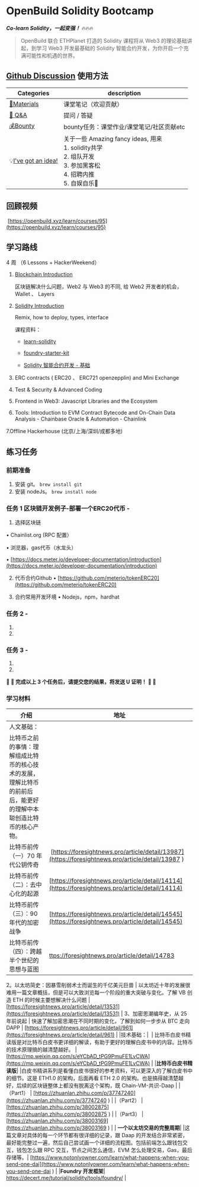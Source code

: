 # OpenBuild Solidity Bootcamp

***Co-learn Solidity，一起变强！*** 🔥🔥🔥

> OpenBuild 联合 ETHPlanet 打造的 Solidity 课程将从 Web3 的理论基础讲起，到学习 Web3 开发最基础的 Solidity 智能合约开发，为你开启一个充满可能性和机遇的世界。


## [Github Discussion](https://github.com/openbuildxyz/solidity_bootcamp/discussions) 使用方法

| Categories         | description                                                  |
| ------------------ | ------------------------------------------------------------ |
| [🍕Materials](https://github.com/openbuildxyz/solidity_bootcamp/discussions/categories/materials)         | 课堂笔记（欢迎贡献）  |
| [🙏 Q&A](https://github.com/openbuildxyz/solidity_bootcamp/discussions/categories/q-a)              | 提问 / 答疑   |
| [💰Bounty](https://github.com/openbuildxyz/solidity_bootcamp/discussions/categories/bounty)   | bounty任务：课堂作业/课堂笔记/社区贡献etc|
| 💡[I've got an idea!](https://github.com/openbuildxyz/solidity_bootcamp/discussions/categories/ideas)   | 关于一些 Amazing fancy ideas, 用来<br />1. solidity共学 <br />2. 组队开发<br />3. 参加黑客松<br />4. 招聘内推<br />5. 自娱自乐🎣<br /> |



## 回顾视频

 [https://openbuild.xyz/learn/courses/95](https://openbuild.xyz/learn/courses/95)

## 学习路线

4 周 （6 Lessons + HackerWeekend）

1. [Blockchain Introduction](https://openbuild.xyz/learn/courses/95/2824)

   区块链解决什么问题，Web2 与 Web3 的不同, 给 Web2 开发者的机会，Wallet 、 Layers

2. [Solidity Introduction](https://openbuild.xyz/learn/courses/95/2825)

    Remix, how to deploy, types, interface

    课程资料：
   - [learn-solidity](https://github.com/pseudoyu/learn-solidity/)

   - [foundry-starter-kit](https://github.com/pseudoyu/foundry-starter-kit)

   - [Solidity 智能合约开发 - 基础](https://www.pseudoyu.com/zh/2022/05/25/learn_solidity_from_scratch_basic/)

3. ERC contracts ( ERC20 、 ERC721 openzepplin) and Mini Exchange

4. Test & Security & Advanced Coding

5. Frontend in Web3: Javascript Libraries and the Ecosystem

6. Tools:
Introduction to EVM Contract Bytecode and On-Chain Data Analysis - Chainbase
Oracle & Automation - Chainlink

7.Offline Hackerhouse (北京/上海/深圳/成都多地)

## 练习任务

### 前期准备

1. 安装 git。 `brew install git`
2. 安装 nodeJs。 `brew install node`

### 任务 1 区块链开发例子-部署一个ERC20代币 -

1. 选择区块链

• Chainlist.org (RPC 配置）

• 浏览器，gas代币（水龙头）

• [https://docs.meter.io/developer-documentation/introduction](https://docs.meter.io/developer-documentation/introduction)

2. 代币合约Github
• [https://github.com/meterio/tokenERC20](https://github.com/meterio/tokenERC20)

3. 合约常用开发环境
• Nodejs，npm，hardhat

### 任务 2 -

1.
2.

### 任务 3 -

1.
2.

<b>:beer: :beer: 完成以上 3 个任务后，请提交您的结果，将发送 U 证明！ :beer: :beer:</b>


### 学习材料

| 介绍 | 地址 |
| --- | --- |
| 人文基础：|
| 比特币之前的事情：理解组成比特币的核心技术的发展，理解比特币的前前后后，能更好的理解中本聪创造比特币的核心产物。|
| 比特币前传（一）70 年代公钥传奇| [https://foresightnews.pro/article/detail/13987](https://foresightnews.pro/article/detail/13987 ) |
| 比特币前传（二）：去中心化的起源| [https://foresightnews.pro/article/detail/14114](https://foresightnews.pro/article/detail/14114) |
| 比特币前传（三）：90 年代的加密战争| [https://foresightnews.pro/article/detail/14545](https://foresightnews.pro/article/detail/14545) |
| 比特币前传（四）：跨越半个世纪的思想与蓝图 | [ttps://foresightnews.pro/article/detail/14783](https://foresightnews.pro/article/detail/14783) |
2。以太坊简史：因暴雪削弱术士而诞生的千亿美元巨兽
| 以太坊近十年的发展很难用一篇文章概括，但是可以大致浏览每一个阶段的重大突破与变化。了解 VB 创造 ETH 的时候主要想解决什么问题 | [https://foresightnews.pro/article/detail/13531](https://foresightnews.pro/article/detail/13531) |
3、加密思潮编年史，从 25 年前说起
| 快速了解加密思潮在不同时期的变化，了解到如何一步步从 BTC 走向 DAPP | [https://foresightnews.pro/article/detail/961](https://foresightnews.pro/article/detail/961) |
|技术基础：|  
| 比特币白皮书精读版是对比特币白皮书更详细的解读，有助于更好的理解白皮书中的内容。比特币的技术原理搞的越清楚越好。 | [https://mp.weixin.qq.com/s/eYCbAD_tPG9PmuFE1LvCWA](https://mp.weixin.qq.com/s/eYCbAD_tPG9PmuFE1LvCWA) |
|**比特币白皮书精读版**|
|白皮书精讲系列是看懂白皮书很好的参考资料，可以更深入的了解白皮书中的细节。这是 ETH1.0 的架构，后面再看 ETH 2.0 的架构。也是搞得越清楚越好，后续的区块链整体上都没有脱离这个架构，既 Chain-VM-共识-Daap |
|（Part1） | [https://zhuanlan.zhihu.com/p/37747240](https://zhuanlan.zhihu.com/p/37747240 ) |
|（Part2） | [https://zhuanlan.zhihu.com/p/38002875](https://zhuanlan.zhihu.com/p/38002875  ) |
|（Part3） | [https://zhuanlan.zhihu.com/p/38003169](https://zhuanlan.zhihu.com/p/38003169  ) |
| **一个以太坊交易的完整周期**|
|这篇文章对具体的每一个环节都有很详细的记录，跟 Daap 的开发结合非常紧密，最好能完整过一遍，然后自己尝试画一个详细的流程图。包括前端怎么跟钱包交互，钱包怎么跟 RPC 交互，节点之间怎么通信，EVM 怎么处理交易，Gas，最后存储等。| [https://www.notonlyowner.com/learn/what-happens-when-you-send-one-dai](https://www.notonlyowner.com/learn/what-happens-when-you-send-one-dai ) |
|**Foundry 开发框架**| <https://decert.me/tutorial/solidity/tools/foundry/> |

